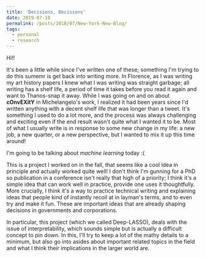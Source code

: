 ```yaml
---
title: 'Decisions, Decisions'
date: 2019-07-10
permalink: /posts/2018/07/New-York-New-Blog/
tags:
  - personal
  - research
---
```


Hi!! 

It's been a little while since I've written one of these; something I'm trying to do this sumemr is get back into writing more. In Florence, as I was writing my art history papers I knew what I was writing was straight garbage; all writing has a shelf life, a period of time it takes before you read it again and want to Thanos-snap it away. While I was going on and on about **cOnvEXitY** in Michelangelo's work, I realized it had been years since I'd written anything with a decent shelf life that was longer than a tweet. It's something I used to do a lot more, and the process was always challenging and exciting even if the end result wasn't quite what I wanted it to be. Most of what I usually write is in response to some new change in my life: a new job, a new quarter, or a new perspective, but I wanted to mix it up this time around!

I'm going to be talking about *machine learning* today :(

This is a project I worked on in the fall, that seems like a cool idea in principle and actually worked quite well! I don't think I'm gunning for a PhD so publication in a conference isn't really that high of a priority; I think it's a simple idea that can work well in practice, provide one uses it thoughtfully. More crucially, I think it's a way to practice technical writing and explaining ideas that people kind of instantly recoil at in layman's terms, and to even try and make it fun. These are important ideas that are already shaping decisions in governments and corporations.

In particular, this project (which we called Deep-LASSO), deals with the issue of interpretability, which sounds simple but is actually a difficult concept to pin down. In this, I'll try to keep a lot of the mathy details to a minimum, but also go into asides about important related topics in the field and what I think their implications in the larger world are.

# 
